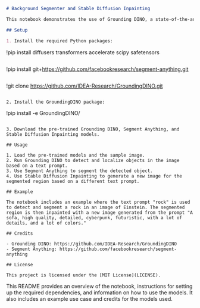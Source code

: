 ```markdown
# Background Segmenter and Stable Diffusion Inpainting

This notebook demonstrates the use of Grounding DINO, a state-of-the-art model for grounding language in images, along with Segment Anything and Stable Diffusion Inpainting models. The combination of these models enables you to detect and segment objects in an image based on a text prompt, and then inpaint the segmented region with a new image generated by Stable Diffusion based on a different text prompt.

## Setup

1. Install the required Python packages:

```
!pip install diffusers transformers accelerate scipy safetensors

```
```
!pip install git+https://github.com/facebookresearch/segment-anything.git

```
```
!git clone https://github.com/IDEA-Research/GroundingDINO.git
```

2. Install the GroundingDINO package:

```
!pip install -e GroundingDINO/
```

3. Download the pre-trained Grounding DINO, Segment Anything, and Stable Diffusion Inpainting models.

## Usage

1. Load the pre-trained models and the sample image.
2. Run Grounding DINO to detect and localize objects in the image based on a text prompt.
3. Use Segment Anything to segment the detected object.
4. Use Stable Diffusion Inpainting to generate a new image for the segmented region based on a different text prompt.

## Example

The notebook includes an example where the text prompt "rock" is used to detect and segment a rock in an image of Einstein. The segmented region is then inpainted with a new image generated from the prompt "A sofa, high quality, detailed, cyberpunk, futuristic, with a lot of details, and a lot of colors."

## Credits

- Grounding DINO: https://github.com/IDEA-Research/GroundingDINO
- Segment Anything: https://github.com/facebookresearch/segment-anything

## License

This project is licensed under the [MIT License](LICENSE).
```

This README provides an overview of the notebook, instructions for setting up the required dependencies, and information on how to use the models. It also includes an example use case and credits for the models used. 
